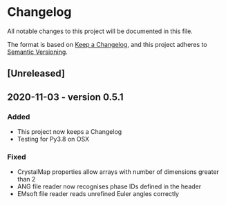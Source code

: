 # Changelog
All notable changes to this project will be documented in this file.

The format is based on [Keep a Changelog](https://keepachangelog.com/en/1.0.0/),
and this project adheres to [Semantic Versioning](https://semver.org/spec/v2.0.0.html).

## [Unreleased]

## 2020-11-03 - version 0.5.1
### Added
- This project now keeps a Changelog
- Testing for Py3.8 on OSX

### Fixed
- CrystalMap properties allow arrays with number of dimensions greater than 2
- ANG file reader now recognises phase IDs defined in the header
- EMsoft file reader reads unrefined Euler angles correctly
